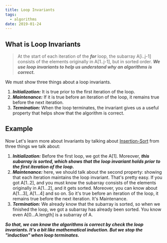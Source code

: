 ```yaml
---
title: Loop Invariants
tags:
  - algorithms
date: 2019-01-24
---
```


## What is Loop Invariants

> At the start of each iteration of the ***for*** loop, the subarray A[i..j-1] consists of the elements originally in A[1..j-1], but in sorted order.
> ***We use loop invariants to help us understand why an algorithms is correct.***

We must show three things about a loop invariants.

1. ***Initialization:*** It is true prior to the first iteration of the loop.
2. ***Maintenance:*** If it is true before an iteration of the loop, it remains true before the next iteration.
3. ***Termination:*** When the loop terminates, the invariant gives us a useful property that helps show that the algorithm is correct.

## Example

Now Let's learn more about Invariants by talking about [Insertion-Sort](https://sherlockblaze.com/2019/01/24/computer_science/algorithms_classic/InsertionSort/) from three things we talk about:

1. ***Initialization:*** Before the first loop, we got the A[1]. Moreover, ***this subarray is sorted, which shows that the loop invariant holds prior to the first iteration of the loop.***
2. ***Maintenance:*** here, we should talk about the second property: showing that each iteration maintains the loop invariant. That's pretty easy. If you got A[1..2], and you must know the subarray consists of the elements originally in A[1...2], and it gets sorted. Moreover, you can know about A[1...3], A[1...4] and so on. So it's true before an iteration of the loop, it remains true before the next iteration. It's Maintenance.
3. ***Termination:*** We already know that the subarray is sorted, so when we finished the loop, we got a subarray has already been sorted. You know even A[0...A.length] is a subarray of A.

***So that, we can know the algorithms is correct by check the loop invariants. It's a bit like mathematical induction. But we stop the "induction" when loop terminates.***